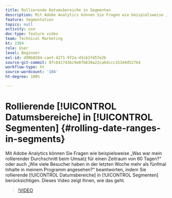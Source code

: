 ```yaml
---
title: Rollierende Datumsbereiche in Segmenten
description: Mit Adobe Analytics können Sie Fragen wie beispielsweise „Was war mein rollierender Durchschnitt beim Umsatz für einen Zeitraum von 60 Tagen?“ oder auch „Wie viele Besucher haben in der letzten Woche mehr als fünfmal Inhalte in meiner Mobile App angesehen?“ beantworten, indem Sie rollierende Datumsbereiche in Segmenten berücksichtigen. Dieses Video zeigt Ihnen, wie das geht.
feature: Segmentation
topics: null
activity: use
doc-type: feature video
team: Technical Marketing
kt: 2304
role: User
level: Beginner
exl-id: d90b0284-caef-4271-9f2a-d3cb1fd57e2b
source-git-commit: 8fc641743bc9e07b838a22ca64ccc15344d52764
workflow-type: ht
source-wordcount: '104'
ht-degree: 100%

---
```


# Rollierende [!UICONTROL Datumsbereiche] in [!UICONTROL Segmenten] {#rolling-date-ranges-in-segments}

Mit Adobe Analytics können Sie Fragen wie beispielsweise „Was war mein rollierender Durchschnitt beim Umsatz für einen Zeitraum von 60 Tagen?“ oder auch „Wie viele Besucher haben in der letzten Woche mehr als fünfmal Inhalte in meinem Programm angesehen?“ beantworten, indem Sie rollierende [!UICONTROL Datumsbereiche] in [!UICONTROL Segmenten] berücksichtigen. Dieses Video zeigt Ihnen, wie das geht.

>[!VIDEO](https://video.tv.adobe.com/v/25403/?quality=12&learn=on)

